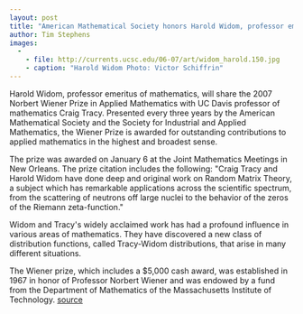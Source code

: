 ```yaml
---
layout: post
title: "American Mathematical Society honors Harold Widom, professor emeritus of mathematics"
author: Tim Stephens
images:
  -
    - file: http://currents.ucsc.edu/06-07/art/widom_harold.150.jpg
    - caption: "Harold Widom Photo: Victor Schiffrin"
---
```


Harold Widom, professor emeritus of mathematics, will share the 2007 Norbert Wiener Prize in Applied Mathematics with UC Davis professor of mathematics Craig Tracy. Presented every three years by the American Mathematical Society and the Society for Industrial and Applied Mathematics, the Wiener Prize is awarded for outstanding contributions to applied mathematics in the highest and broadest sense.

The prize was awarded on January 6 at the Joint Mathematics Meetings in New Orleans. The prize citation includes the following: "Craig Tracy and Harold Widom have done deep and original work on Random Matrix Theory, a subject which has remarkable applications across the scientific spectrum, from the scattering of neutrons off large nuclei to the behavior of the zeros of the Riemann zeta-function."

Widom and Tracy's widely acclaimed work has had a profound influence in various areas of mathematics. They have discovered a new class of distribution functions, called Tracy-Widom distributions, that arise in many different situations.

The Wiener prize, which includes a $5,000 cash award, was established in 1967 in honor of Professor Norbert Wiener and was endowed by a fund from the Department of Mathematics of the Massachusetts Institute of Technology.
[source](http://www1.ucsc.edu/currents/06-07/01-08/widom.asp "Permalink to widom")
